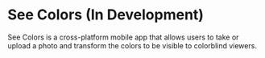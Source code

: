 # See Colors (In Development)

See Colors is a cross-platform mobile app that allows users to take or upload a photo and transform the colors to be visible to colorblind viewers.
